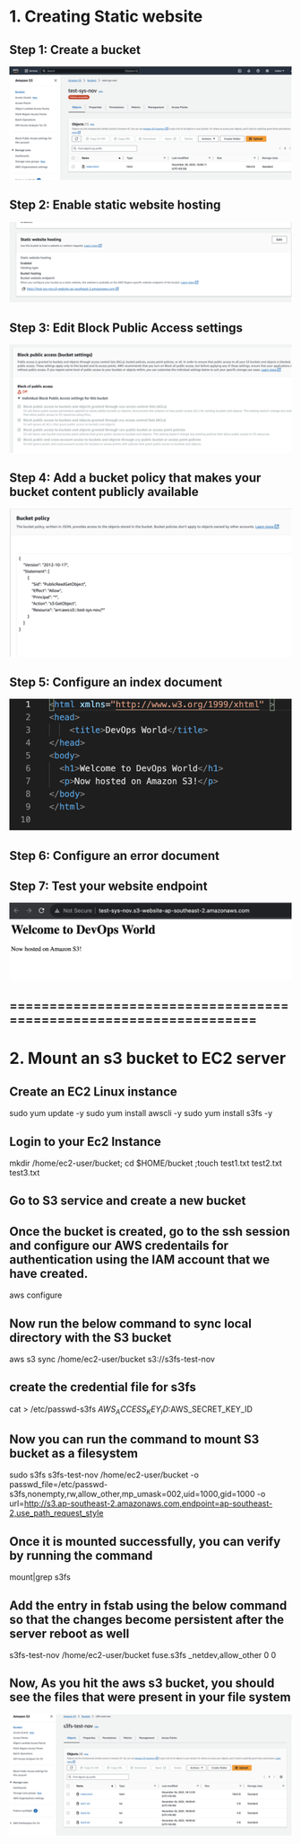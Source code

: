 # 1. Creating Static website

## Step 1: Create a bucket

![Alt text](3.png?raw=true "Optional Title")

## Step 2: Enable static website hosting

![Alt text](4.png?raw=true "Optional Title")

## Step 3: Edit Block Public Access settings

![Alt text](1.png?raw=true "Optional Title")

## Step 4: Add a bucket policy that makes your bucket content publicly available

![Alt text](2.png?raw=true "Optional Title")

## Step 5: Configure an index document

![Alt text](5.png?raw=true "Optional Title")

## Step 6: Configure an error document

## Step 7: Test your website endpoint

![Alt text](6.png?raw=true "Optional Title")

## ==================================================================

# 2. Mount an s3 bucket to EC2 server

## Create an EC2 Linux instance

sudo yum update -y
sudo yum install awscli -y
sudo yum install s3fs -y

## Login to your Ec2 Instance

mkdir /home/ec2-user/bucket; cd $HOME/bucket ;touch test1.txt test2.txt test3.txt

## Go to S3 service and create a new bucket

## Once the bucket is created, go to the ssh session and configure our AWS credentails for authentication using the IAM account that we have created.
 
 aws configure

## Now run the below command to sync local directory with the S3 bucket

aws s3 sync /home/ec2-user/bucket s3://s3fs-test-nov

## create the credential file for s3fs

cat > /etc/passwd-s3fs
$AWS_ACCESS_KEY_ID:$AWS_SECRET_KEY_ID

## Now you can run the command to mount S3 bucket as a filesystem
sudo s3fs s3fs-test-nov /home/ec2-user/bucket  -o passwd_file=/etc/passwd-s3fs,nonempty,rw,allow_other,mp_umask=002,uid=1000,gid=1000 -o url=http://s3.ap-southeast-2.amazonaws.com,endpoint=ap-southeast-2,use_path_request_style

## Once it is mounted successfully, you can verify by running the command

mount|grep s3fs

## Add the entry in fstab using the below command so that the changes become persistent after the server reboot as well

s3fs-test-nov /home/ec2-user/bucket fuse.s3fs _netdev,allow_other 0 0

## Now, As you hit the aws s3 bucket, you should see the files that were present in your file system

 ![Alt text](7.png?raw=true "Optional Title")

